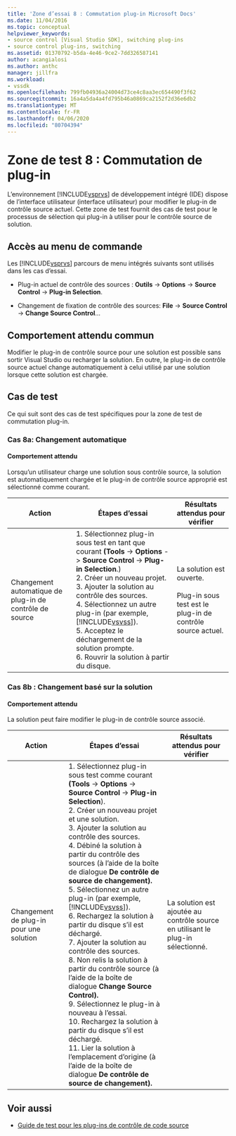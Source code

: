 ```yaml
---
title: 'Zone d’essai 8 : Commutation plug-in Microsoft Docs'
ms.date: 11/04/2016
ms.topic: conceptual
helpviewer_keywords:
- source control [Visual Studio SDK], switching plug-ins
- source control plug-ins, switching
ms.assetid: 01370792-b5da-4e46-9ce2-7dd326587141
author: acangialosi
ms.author: anthc
manager: jillfra
ms.workload:
- vssdk
ms.openlocfilehash: 799fb04936a24004d73ce4c8aa3ec654490f3f62
ms.sourcegitcommit: 16a4a5da4a4fd795b46a0869ca2152f2d36e6db2
ms.translationtype: MT
ms.contentlocale: fr-FR
ms.lasthandoff: 04/06/2020
ms.locfileid: "80704394"
---
```

# <a name="test-area-8-plug-in-switching"></a>Zone de test 8 : Commutation de plug-in
L’environnement [!INCLUDE[vsprvs](../../code-quality/includes/vsprvs_md.md)] de développement intégré (IDE) dispose de l’interface utilisateur (interface utilisateur) pour modifier le plug-in de contrôle source actuel. Cette zone de test fournit des cas de test pour le processus de sélection qui plug-in à utiliser pour le contrôle source de solution.

## <a name="command-menu-access"></a>Accès au menu de commande
 Les [!INCLUDE[vsprvs](../../code-quality/includes/vsprvs_md.md)] parcours de menu intégrés suivants sont utilisés dans les cas d’essai.

- Plug-in actuel de contrôle des sources : **Outils** -> **Options** -> **Source Control** -> **Plug-in Selection**.

- Changement de fixation de contrôle des sources: **File** -> **Source Control** -> **Change Source Control**...

## <a name="common-expected-behavior"></a>Comportement attendu commun
 Modifier le plug-in de contrôle source pour une solution est possible sans sortir Visual Studio ou recharger la solution. En outre, le plug-in de contrôle source actuel change automatiquement à celui utilisé par une solution lorsque cette solution est chargée.

## <a name="test-cases"></a>Cas de test
 Ce qui suit sont des cas de test spécifiques pour la zone de test de commutation plug-in.

### <a name="case-8a-automatic-change"></a>Cas 8a: Changement automatique

#### <a name="expected-behavior"></a>Comportement attendu
 Lorsqu’un utilisateur charge une solution sous contrôle source, la solution est automatiquement chargée et le plug-in de contrôle source approprié est sélectionné comme courant.

| Action | Étapes d’essai | Résultats attendus pour vérifier |
| - | - | - |
| Changement automatique de plug-in de contrôle de source | 1. Sélectionnez plug-in sous test en tant que courant **(Tools** -> **Options** -> **Source Control** -> **Plug-in Selection**.)<br />2. Créer un nouveau projet.<br />3. Ajouter la solution au contrôle des sources.<br />4. Sélectionnez un autre plug-in (par exemple, [!INCLUDE[vsvss](../../extensibility/includes/vsvss_md.md)]).<br />5. Acceptez le déchargement de la solution prompte.<br />6. Rouvrir la solution à partir du disque. | La solution est ouverte.<br /><br /> Plug-in sous test est le plug-in de contrôle source actuel. |

### <a name="case-8b-solution-based-change"></a>Cas 8b : Changement basé sur la solution

#### <a name="expected-behavior"></a>Comportement attendu
 La solution peut faire modifier le plug-in de contrôle source associé.

| Action | Étapes d’essai | Résultats attendus pour vérifier |
|----------------------------------| - | - |
| Changement de plug-in pour une solution | 1. Sélectionnez plug-in sous test comme courant **(Tools** -> **Options** -> **Source Control** -> **Plug-in Selection**).<br />2. Créer un nouveau projet et une solution.<br />3. Ajouter la solution au contrôle des sources.<br />4. Débiné la solution à partir du contrôle des sources (à l’aide de la boîte de dialogue **De contrôle de source de changement).**<br />5. Sélectionnez un autre plug-in (par exemple, [!INCLUDE[vsvss](../../extensibility/includes/vsvss_md.md)]).<br />6. Rechargez la solution à partir du disque s’il est déchargé.<br />7. Ajouter la solution au contrôle des sources.<br />8. Non relis la solution à partir du contrôle source (à l’aide de la boîte de dialogue **Change Source Control).**<br />9. Sélectionnez le plug-in à nouveau à l’essai.<br />10. Rechargez la solution à partir du disque s’il est déchargé.<br />11. Lier la solution à l’emplacement d’origine (à l’aide de la boîte de dialogue **De contrôle de source de changement).** | La solution est ajoutée au contrôle source en utilisant le plug-in sélectionné. |

## <a name="see-also"></a>Voir aussi
- [Guide de test pour les plug-ins de contrôle de code source](../../extensibility/internals/test-guide-for-source-control-plug-ins.md)

